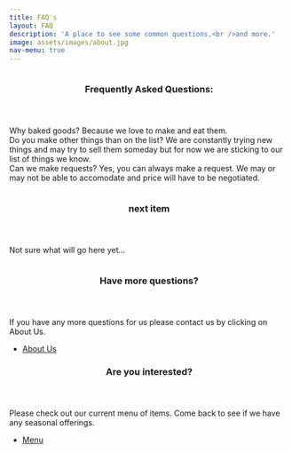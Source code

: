 ```yaml
---
title: FAQ's
layout: FAQ
description: 'A place to see some common questions,<br />and more.'
image: assets/images/about.jpg
nav-menu: true
---
```




<!-- Two -->
<section id="two" class="spotlights">
	<section>
		<a href="generic.html" class="image">
			<img src="{% link assets/images/pic08.jpg %}" alt="" data-position="center center" />
		</a>
		<div class="content">
			<div class="inner">
				<header class="major">
					<h3>Frequently Asked Questions:</h3>  <!-- header title -->
				</header>
					<p>
					Why baked goods? Because we love to make and eat them. <br />
					Do you make other things than on the list? We are constantly trying new things and may try to sell them someday but for now we are 						sticking to our list of things we know. <br />
					Can we make requests? Yes, you can always make a request. We may or may not be able to accomodate and price will have to be negotiated.
					</p>
				<!--<ul class="actions">
					<li><a href="generic.html" class="button">Learn more</a></li>
				</ul> -->
			</div>
		</div>
	</section>
	<section>
		<a href="generic.html" class="image">
			<img src="{% link assets/images/pic09.jpg %}" alt="" data-position="top center" />
		</a>
		<div class="content">
			<div class="inner">
				<header class="major">
					<h3>next item</h3>  <!-- header title -->
				</header>
				<p>Not sure what will go here yet...</p>
				<!--<ul class="actions">
					<li><a href="generic.html" class="button">Learn more</a></li>
				</ul> -->
			</div>
		</div>
	</section> 
	<section>
		<a href="generic.html" class="image">
			<img src="{% link assets/images/pic10.jpg %}" alt="" data-position="25% 25%" />
		</a>
		<div class="content">
			<div class="inner">
				<header class="major">
					<h3>Have more questions?</h3>  <!-- header title -->
				</header>
				<p>If you have any more questions for us please contact us by clicking on About Us. </p>
				<ul class="actions">
					<li><a href="about.html" class="button">About Us</a></li>  <!-- Change href to correct link -->
				</ul>
			</div>
		</div>
	</section>
</section>

<!-- Three -->
<section id="three">
	<div class="inner">
		<header class="major">
			<h3>Are you interested?</h3>
		</header>
		<p>Please check out our current menu of items. Come back to see if we have any seasonal offerings.</p>
		<ul class="actions">
			<li><a href="menu.html" class="button">Menu</a></li> <!-- Change href to correct link -->
		</ul> 
	</div>
</section>
